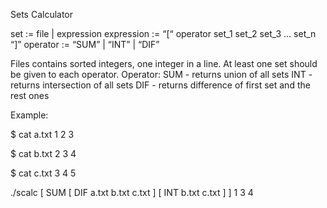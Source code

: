 Sets Calculator

set := file | expression
expression := “[“ operator set_1 set_2 set_3 … set_n “]”
operator := “SUM” | “INT” | “DIF”


Files contains sorted integers, one integer in a line. At least one set should be given to each operator. Operator:
SUM - returns union of all sets
INT - returns intersection of all sets
DIF - returns difference of first set and the rest ones


Example:


$ cat a.txt
1
2
3


$ cat b.txt
2
3
4


$ cat c.txt
3
4
5


./scalc [ SUM [ DIF a.txt b.txt c.txt ] [ INT b.txt c.txt ] ]
1
3
4
